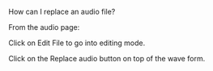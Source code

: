 How can I replace an audio file?

From the audio page:

Click on Edit File to go into editing mode.

Click on the Replace audio button on top of the wave form.

